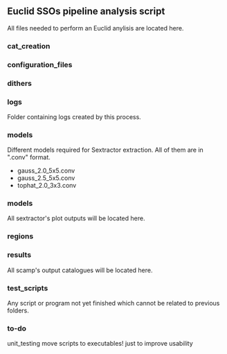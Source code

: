 ## Euclid SSOs pipeline analysis script

All files needed to perform an Euclid anylisis are located here.

### cat_creation

### configuration_files

### dithers

### logs
Folder containing logs created by this process. 

### models
Different models required for Sextractor extraction. All of them are in  ".conv" format.
- gauss_2.0_5x5.conv
- gauss_2.5_5x5.conv
- tophat_2.0_3x3.conv

### models
All sextractor's plot outputs will be located here.

### regions

### results
All scamp's output catalogues will be located here.

### test_scripts
Any script or program not yet finished which cannot be related to previous folders.

### to-do
unit_testing
move scripts to executables! just to improve usability
